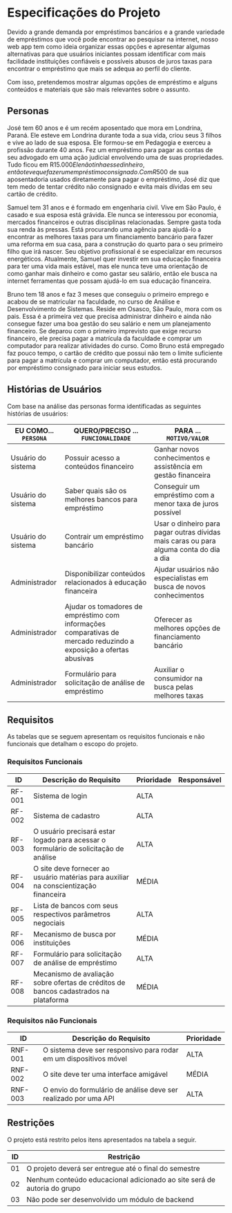 # Especificações do Projeto

Devido a grande demanda por empréstimos bancários e a grande variedade de  empréstimos que você pode encontrar ao pesquisar na internet, nosso web app tem como ideia organizar essas opções e apresentar algumas alternativas para que usuários iniciantes possam identificar com mais facilidade instituições confiáveis e possíveis abusos de juros taxas para encontrar o empréstimo que mais se adequa ao perfil do cliente.

Com isso, pretendemos mostrar algumas opções de empréstimo e alguns conteúdos e materiais que são mais relevantes sobre o assunto.



## Personas

José tem 60 anos e é um recém aposentado que mora em Londrina, Paraná. Ele esteve em Londrina durante toda a sua vida, criou seus 3 filhos e vive ao lado de sua esposa. Ele formou-se em Pedagogia e exerceu a profissão durante 40 anos. Fez um empréstimo para pagar as contas de seu advogado em uma ação judicial envolvendo uma de suas propriedades. Tudo ficou em R$15.000 Ele não tinha esse dinheiro, então teve que fazer um empréstimo consignado. Com R$500 de sua aposentadoria usados diretamente para pagar o empréstimo, José diz que tem medo de tentar crédito não consignado e evita mais dívidas em seu cartão de crédito.

Samuel tem 31 anos e é formado em engenharia civil. Vive em São Paulo, é casado e sua esposa está grávida. Ele nunca se interessou por economia, mercados financeiros e outras disciplinas relacionadas. Sempre gasta toda sua renda às pressas. Está procurando uma agência para ajudá-lo a encontrar as melhores taxas para um financiamento bancário para fazer uma reforma em sua casa, para a construção do quarto para o seu primeiro filho que irá nascer. Seu objetivo profissional é se especializar em recursos energéticos. Atualmente, Samuel quer investir em sua educação financeira para ter uma vida mais estável, mas ele nunca teve uma orientação de como ganhar mais dinheiro e como gastar seu salário, então ele busca na internet ferramentas que possam ajudá-lo em sua educação financeira.

Bruno tem 18 anos e faz 3 meses que conseguiu o primeiro emprego e acabou de se matricular na faculdade, no curso de Análise e Desenvolvimento de Sistemas. Reside em Osasco, São Paulo, mora com os pais. Essa é a primeira vez que precisa administrar dinheiro e ainda não consegue fazer uma boa gestão do seu salário e nem um planejamento financeiro. Se deparou com o primeiro imprevisto que exige recurso financeiro, ele precisa pagar a matrícula da faculdade e comprar um computador para realizar atividades do curso. Como Bruno está empregado faz pouco tempo, o cartão de crédito que possui não tem o limite suficiente para pagar a matrícula e comprar um computador, então está procurando por empréstimo consignado para iniciar seus estudos.

## Histórias de Usuários

Com base na análise das personas forma identificadas as seguintes histórias de usuários:

|EU COMO... `PERSONA`| QUERO/PRECISO ... `FUNCIONALIDADE`                    |PARA ... `MOTIVO/VALOR`                 |
|--------------------|-------------------------------------------------------|----------------------------------------|
|Usuário do sistema  | Possuir acesso a conteúdos financeiro                 | Ganhar novos conhecimentos e assistência em gestão financeira |
|Usuário do sistema  | Saber quais são os melhores bancos para empréstimo    | Conseguir um empréstimo com a menor taxa de juros possível |
|Usuário do sistema  | Contrair um empréstimo bancário                       | Usar o dinheiro para pagar outras dívidas mais caras ou para alguma conta do dia a dia|
|Administrador       | Disponibilizar conteúdos relacionados à educação financeira| Ajudar usuários não especialistas em busca de novos conhecimentos |
|Administrador       | Ajudar os tomadores de empréstimo com informações comparativas de mercado reduzindo a exposição a ofertas abusivas| Oferecer as melhores opções de financiamento bancário |
|Administrador       | Formulário para solicitação de análise de empréstimo  | Auxiliar o consumidor na busca pelas melhores taxas |

## Requisitos

As tabelas que se seguem apresentam os requisitos funcionais e não funcionais que detalham o escopo do projeto.

### Requisitos Funcionais

|ID    | Descrição do Requisito  | Prioridade | Responsável |
|------|-----------------------------------------|----| ----|
|RF-001| Sistema de login | ALTA |  |
|RF-002| Sistema de cadastro   | ALTA | |
|RF-003| O usuário precisará estar logado para acessar o formulário de solicitação de análise   | ALTA | |
|RF-004| O site deve fornecer ao usuário matérias para auxiliar na conscientização financeira   | MÉDIA | |
|RF-005| Lista de bancos com seus respectivos parâmetros negociais   | ALTA | |
|RF-006| Mecanismo de busca por instituições   | MÉDIA | |
|RF-007| Formulário para solicitação de análise de empréstimo   | ALTA | |
|RF-008| Mecanismo de avaliação sobre ofertas de créditos de bancos cadastrados na plataforma   | MÉDIA | |


### Requisitos não Funcionais

|ID     | Descrição do Requisito  |Prioridade |
|-------|-------------------------|----|
|RNF-001| O sistema deve ser responsivo para rodar em um dispositivos móvel | ALTA | 
|RNF-002| O site deve ter uma interface amigável |  MÉDIA | 
|RNF-003| O envio do formulário de análise deve ser realizado por uma API |  ALTA | 

## Restrições

O projeto está restrito pelos itens apresentados na tabela a seguir.

|ID| Restrição                                             |
|--|-------------------------------------------------------|
|01| O projeto deverá ser entregue até o final do semestre |
|02| Nenhum conteúdo educacional adicionado ao site será de autoria do grupo |
|03| Não pode ser desenvolvido um módulo de backend |
